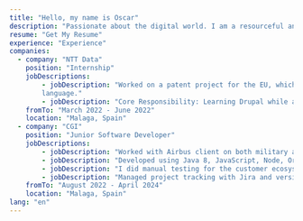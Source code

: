 ```yaml
---
title: "Hello, my name is Oscar"
description: "Passionate about the digital world. I am a resourceful and curious person eager to learn new technologies and continue to delve into the sector. In search of new opportunities to continue growing as a person."
resume: "Get My Resume"
experience: "Experience"
companies:
  - company: "NTT Data"
    position: "Internship"
    jobDescriptions:
        - jobDescription: "Worked on a patent project for the EU, which was created with the Drupal content management system and runs on the PHP
        language."
        - jobDescription: "Core Responsibility: Learning Drupal while adding new features and maintaining the project."
    fromTo: "March 2022 - June 2022"
    location: "Malaga, Spain"
  - company: "CGI"
    position: "Junior Software Developer"
    jobDescriptions:
        - jobDescription: "Worked with Airbus client on both military and civil applications, particularly Flysmart."
        - jobDescription: "Developed using Java 8, JavaScript, Node, Oracle MySQL and Maven."
        - jobDescription: "I did manual testing for the customer ecosystem."
        - jobDescription: "Managed project tracking with Jira and version control using Git." 
    fromTo: "August 2022 - April 2024"
    location: "Malaga, Spain"
lang: "en"
---
```

